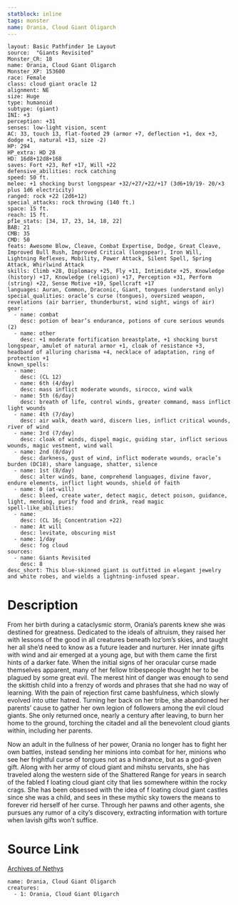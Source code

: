 ```yaml
---
statblock: inline
tags: monster
name: Orania, Cloud Giant Oligarch
---
```

```statblock
layout: Basic Pathfinder 1e Layout
source:  "Giants Revisited"
Monster_CR: 18
name: Orania, Cloud Giant Oligarch
Monster_XP: 153600
race: Female
class: cloud giant oracle 12
alignment: NE
size: Huge
type: humanoid
subtype: (giant)
INI: +3
perception: +31
senses: low-light vision, scent
AC: 33, touch 13, flat-footed 29 (armor +7, deflection +1, dex +3, dodge +1, natural +13, size -2)
HP: 294
HP_extra: HD 28
HD: 16d8+12d8+168
saves: Fort +23, Ref +17, Will +22
defensive_abilities: rock catching
speed: 50 ft.
melee: +1 shocking burst longspear +32/+27/+22/+17 (3d6+19/19- 20/×3 plus 1d6 electricity)
ranged: rock +22 (2d6+12)
special_attacks: rock throwing (140 ft.)
space: 15 ft.
reach: 15 ft.
pf1e_stats: [34, 17, 23, 14, 18, 22]
BAB: 21
CMB: 35
CMD: 50
feats: Awesome Blow, Cleave, Combat Expertise, Dodge, Great Cleave, Improved Bull Rush, Improved Critical (longspear), Iron Will, Lightning Reflexes, Mobility, Power Attack, Silent Spell, Spring Attack, Whirlwind Attack
skills: Climb +28, Diplomacy +25, Fly +11, Intimidate +25, Knowledge (history) +17, Knowledge (religion) +17, Perception +31, Perform (string) +22, Sense Motive +19, Spellcraft +17
languages: Auran, Common, Draconic, Giant, tongues (understand only)
special_qualities: oracle’s curse (tongues), oversized weapon, revelations (air barrier, thunderburst, wind sight, wings of air)
gear:
  - name: combat
    desc: potion of bear’s endurance, potions of cure serious wounds (2)
  - name: other
    desc: +1 moderate fortification breastplate, +1 shocking burst longspear, amulet of natural armor +1, cloak of resistance +3, headband of alluring charisma +4, necklace of adaptation, ring of protection +1
known_spells:
  - name:
    desc: (CL 12)
  - name: 6th (4/day)
    desc: mass inflict moderate wounds, sirocco, wind walk
  - name: 5th (6/day)
    desc: breath of life, control winds, greater command, mass inflict light wounds
  - name: 4th (7/day)
    desc: air walk, death ward, discern lies, inflict critical wounds, river of wind
  - name: 3rd (7/day)
    desc: cloak of winds, dispel magic, guiding star, inflict serious wounds, magic vestment, wind wall
  - name: 2nd (8/day)
    desc: darkness, gust of wind, inflict moderate wounds, oracle’s burden (DC18), share language, shatter, silence
  - name: 1st (8/day)
    desc: alter winds, bane, comprehend languages, divine favor, endure elements, inflict light wounds, shield of faith
  - name: 0 (at-will)
    desc: bleed, create water, detect magic, detect poison, guidance, light, mending, purify food and drink, read magic
spell-like_abilities:
  - name:
    desc: (CL 16; Concentration +22)
  - name: At will
    desc: levitate, obscuring mist
  - name: 1/day
    desc: fog cloud
sources:
  - name: Giants Revisited
    desc: 8
desc_short: This blue-skinned giant is outfitted in elegant jewelry and white robes, and wields a lightning-infused spear.
```
# Description
From her birth during a cataclysmic storm, Orania’s parents knew she was destined for greatness. Dedicated to the ideals of altruism, they raised her with lessons of the good in all creatures beneath Ioz’om’s skies, and taught her all she’d need to know as a future leader and nurturer. Her innate gifts with wind and air emerged at a young age, but with them came the first hints of a darker fate. When the initial signs of her oracular curse made themselves apparent, many of her fellow tribespeople thought her to be plagued by some great evil. The merest hint of danger was enough to send the skittish child into a frenzy of words and phrases that she had no way of learning. With the pain of rejection first came bashfulness, which slowly evolved into utter hatred. Turning her back on her tribe, she abandoned her parents’ cause to gather her own legion of followers among the evil cloud giants. She only returned once, nearly a century after leaving, to burn her home to the ground, torching the citadel and all the benevolent cloud giants within, including her parents.

Now an adult in the fullness of her power, Orania no longer has to fight her own battles, instead sending her minions into combat for her, minions who see her frightful curse of tongues not as a hindrance, but as a god-given gift. Along with her army of cloud giant and mihstu servants, she has traveled along the western side of the Shattered Range for years in search of the fabled f loating cloud giant city that lies somewhere within the rocky crags. She has been obsessed with the idea of f loating cloud giant castles since she was a child, and sees in these mythic sky towers the means to forever rid herself of her curse. Through her pawns and other agents, she pursues any rumor of a city’s discovery, extracting information with torture when lavish gifts won’t suffice.
# Source Link
[Archives of Nethys](https://aonprd.com/MonsterDisplay.aspx?ItemName=Orania%2C%20Cloud%20Giant%20Oligarch)
```encounter-table
name: Orania, Cloud Giant Oligarch
creatures:
  - 1: Orania, Cloud Giant Oligarch
```

